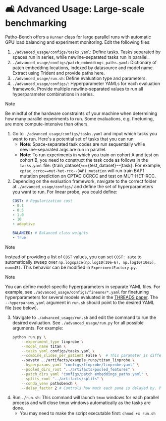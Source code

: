 # 🛋️ Advanced Usage: Large-scale benchmarking

Patho-Bench offers a `Runner` class for large parallel runs with automatic GPU load balancing and experiment monitoring. Edit the following files:
1. `./advanced_usage/configs/tasks.yaml`: Define tasks. Tasks separated by spaces run in series, while newline-separated tasks run in parallel.
2. `./advanced_usage/configs/patch_embeddings_paths.yaml`: Dictionary of patch embedding locations, indexed by datasource and model name. Extract using Trident and provide paths here.
3. `./advanced_usage/run.sh`: Define evaluation type and parameters.
4. `./advanced_usage/configs/`: Hyperparameter YAMLs for each evaluation framework. Provide multiple newline-separated values to run all hyperparameter combinations in series.

> [!NOTE]
> Be mindful of the hardware constraints of your machine when determining how many parallel experiments to run. Some evaluations, e.g. finetuning, are more compute-intensive than others.

1. Go to `./advanced_usage/configs/tasks.yaml` and input which tasks you want to run. Here's a potential set of tasks that you can run
    - **Note**: Space-separated task codes are run sequentially while newline-separated args are run in parallel.
    - **Note**: To run experiments in which you train on cohort A and test on cohort B, you need to construct the task code as follows in the `tasks.yaml` file: {train_dataset}=={test_dataset}--{task}. For example, `cptac_ccrcc==mut-het-rcc--BAP1_mutation` will run train BAP1 mutation prediction on CPTAC CCRCC and test on MUT-HET-RCC.
2. Depending on the evaluation framework, navigate to the correct folder at `./advanced_usage/configs/` and define the set of hyperparameters you want to run. For linear probe, you could define:
    ```yaml
    COST: # Regularization cost
    - 0.1
    - 0.5
    - 1.0
    - 10
    - adaptive

    BALANCED: # Balanced class weights
    - True
    ```
> [!NOTE]
> Instead of providing a list of `COST` values, you can set `COST: auto` to automatically sweep over `np.logspace(np.log10(10e-6), np.log10(10e5), num=45)`. This behavior can be modified in `ExperimentFactory.py`.

> [!NOTE]
> You can define model-specific hyperparameters in separate YAML files. For example, see `./advanced_usage/configs/fineune/*.yaml` for finetuning hyperparameters for several models evaluated in the [THREADS paper](https://arxiv.org/pdf/2501.16652). The `--hyperparams_yaml` argument in `run.sh` should point to the desired YAML file (see below).

3. Navigate to `./advanced_usage/run.sh` and edit the command to run the desired evaluation. See `./advanced_usage/run.py` for all possible arguments. For example:
    ```bash
    python run.py \
        --experiment_type linprobe \
        --model_name titan \
        --tasks_yaml configs/tasks.yaml \
        --combine_slides_per_patient False \  # This parameter is different for different models. Titan requires this to be False.
        --saveto ../artifacts/example_runs/titan_linprobe \
        --hyperparams_yaml "configs/linprobe/linprobe.yaml" \
        --pooled_dirs_root "../artifacts/pooled_features" \
        --patch_dirs_yaml "configs/patch_embeddings_paths.yaml" \
        --splits_root "../artifacts/splits" \
        --conda_venv pathobench \
        --delay_factor 2 # Controls how much each pane is delayed by. Pane i will start after (i**delay_factor) seconds
    ```
4. Run `./run.sh`: This command will launch `tmux` windows for each parallel process and will close tmux windows automatically as the tasks are done.
    - You may need to make the script executable first: `chmod +x run.sh`
